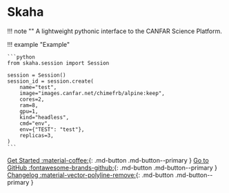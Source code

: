 # Skaha

!!! note ""
    A lightweight pythonic interface to the CANFAR Science Platform.

!!! example "Example"

    ```python
    from skaha.session import Session

    session = Session()
    session_id = session.create(
        name="test",
        image="images.canfar.net/chimefrb/alpine:keep",
        cores=2,
        ram=8,
        gpu=1,
        kind="headless",
        cmd="env",
        env={"TEST": "test"},
        replicas=3,
    )
    ```

[Get Started :material-coffee:](get-started.md){: .md-button .md-button--primary } 
[Go to GitHub :fontawesome-brands-github:](https://github.com/chimefrb/skaha){: .md-button .md-button--primary }
[Changelog :material-vector-polyline-remove:](changelog.md){: .md-button .md-button--primary }